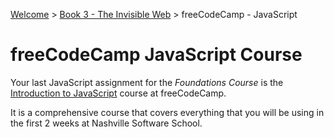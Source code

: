 [Welcome](https://nashville-software-school.github.io/prework/) > [Book 3 - The Invisible Web](../README.md) > freeCodeCamp - JavaScript

# freeCodeCamp JavaScript Course

Your last JavaScript assignment for the *Foundations Course* is the [Introduction to JavaScript](https://learn.freecodecamp.org/javascript-algorithms-and-data-structures/basic-javascript) course at freeCodeCamp.

It is a comprehensive course that covers everything that you will be using in the first 2 weeks at Nashville Software School.